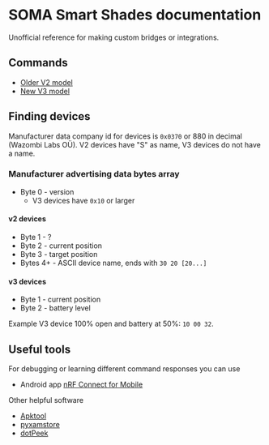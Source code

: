 # SOMA Smart Shades documentation

Unofficial reference for making custom bridges or integrations.

## Commands

- [Older V2 model](V2.md)
- [New V3 model](V3.md)

## Finding devices

Manufacturer data company id for devices is `0x0370` or 880 in decimal (Wazombi Labs OÜ). V2 devices have "S" as name, V3 devices do not have a name.

### Manufacturer advertising data bytes array

- Byte 0 - version
    - V3 devices have `0x10` or larger

#### v2 devices

- Byte 1 - ?
- Byte 2 - current position
- Byte 3 - target position
- Bytes 4+ - ASCII device name, ends with `30 20 [20...]`

#### v3 devices

- Byte 1 - current position
- Byte 2 - battery level

Example V3 device 100% open and battery at 50%: `10 00 32`.

## Useful tools

For debugging or learning different command responses you can use

- Android app [nRF Connect for Mobile](https://play.google.com/store/apps/details?id=no.nordicsemi.android.mcp&hl=en)

Other helpful software

- [Apktool](https://apktool.org/)
- [pyxamstore](https://github.com/jakev/pyxamstore/)
- [dotPeek](https://www.jetbrains.com/decompiler/)